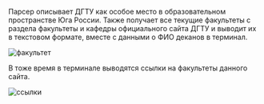 Парсер описывает ДГТУ как особое место в образовательном пространстве Юга России. Также получает все текущие факультеты с раздела факультеты и кафедры официального сайта ДГТУ и выводит их в текстовом формате, вместе с данными о ФИО деканов в терминал.

![факультет](https://user-images.githubusercontent.com/86555395/208658770-6b1a27cf-0e22-4fab-91c6-867b072638b5.PNG)

В тоже время в терминале выводятся ссылки на факультеты данного сайта.

![ссылки](https://user-images.githubusercontent.com/86555395/208660403-54086044-a088-44fa-8e3d-203dfb54c728.PNG)
